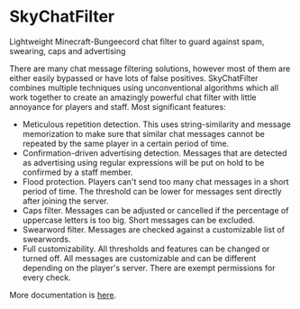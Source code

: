 # SkyChatFilter
Lightweight Minecraft-Bungeecord chat filter to guard against spam, swearing, caps and advertising

There are many chat message filtering solutions, however most of them are either easily bypassed or have lots of false positives. SkyChatFilter combines multiple techniques using unconventional algorithms which all work together to create an amazingly powerful chat filter with little annoyance for players and staff.
Most significant features:
* Meticulous repetition detection. This uses string-similarity and message memorization to make sure that similar chat messages cannot be repeated by the same player in a certain period of time.
* Confirmation-driven advertising detection. Messages that are detected as advertising using regular expressions will be put on hold to be confirmed by a staff member.
* Flood protection. Players can't send too many chat messages in a short period of time. The threshold can be lower for messages sent directly after joining the server.
* Caps filter. Messages can be adjusted or cancelled if the percentage of uppercase letters is too big. Short messages can be excluded.
* Swearword filter. Messages are checked against a customizable list of swearwords.
* Full customizability. All thresholds and features can be changed or turned off. All messages are customizable and can be different depending on the player's server. There are exempt permissions for every check.

More documentation is <a href="https://www.spigotmc.org/resources/skychatfilter.65501/">here</a>.
